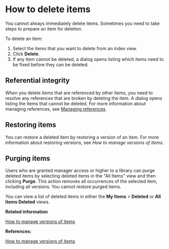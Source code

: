 # How to delete items

You cannot always immediately delete items. Sometimes you need to take steps to prepare an item for deletion.

To delete an item:

1.  Select the items that you want to delete from an index view.
2.  Click **Delete**.
3.  If any item cannot be deleted, a dialog opens listing which items need to be fixed before they can be deleted.

## Referential integrity

When you delete items that are referenced by other items, you need to resolve any references that are broken by deleting the item. A dialog opens listing the items that cannot be deleted. For more information about managing references, see [Managing references](wcm_managing_references.md).

## Restoring items

You can restore a deleted item by restoring a version of an item. For more information about restoring versions, see *How to manage versions of items*.

## Purging items

Users who are granted manager access or higher to a library can purge deleted items by selecting deleted items in the "All Items" view and then clicking **Purge**. This action removes all occurrences of the selected item, including all versions. You cannot restore purged items.

You can view a list of deleted items in either the **My Items** \> **Deleted** or **All Items Deleted** views.

**Related information**  


[How to manage versions of items](../panel_help/wcm_managing_versions.md)

**References:**  


[How to manage versions of items](wcm_managing_versions.md)

